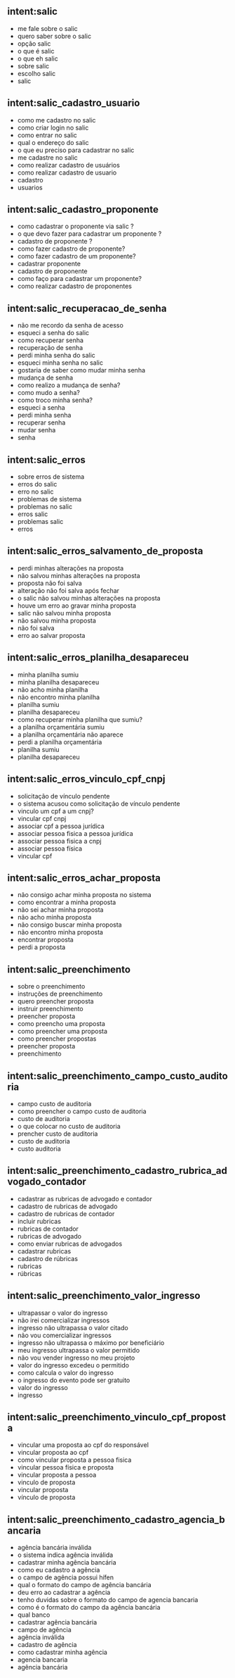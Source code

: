 <!-- Salic -->
## intent:salic
- me fale sobre o salic
- quero saber sobre o salic
- opção salic
- o que é salic
- o que eh salic
- sobre salic
- escolho salic
- salic

## intent:salic_cadastro_usuario
- como me cadastro no salic
- como criar login no salic
- como entrar no salic
- qual o endereço do salic
- o que eu preciso para cadastrar no salic
- me cadastre no salic
- como realizar cadastro de usuários
- como realizar cadastro de usuario
- cadastro 
- usuarios

## intent:salic_cadastro_proponente
- como cadastrar o proponente via salic ?
- o que devo fazer para cadastrar um proponente ?
- cadastro de proponente ?
- como fazer cadastro de proponente?
- como fazer cadastro de um proponente?
- cadastrar proponente
- cadastro de proponente
- como faço para cadastrar um proponente?
- como realizar cadastro de proponentes

## intent:salic_recuperacao_de_senha
- não me recordo da senha de acesso
- esqueci a senha do salic
- como recuperar senha
- recuperação de senha
- perdi minha senha do salic
- esqueci minha senha no salic
- gostaria de saber como mudar minha senha
- mudança de senha
- como realizo a mudança de senha?
- como mudo a senha?
- como troco minha senha?
- esqueci a senha
- perdi minha senha
- recuperar senha
- mudar senha
- senha

## intent:salic_erros
- sobre erros de sistema
- erros do salic
- erro no salic
- problemas de sistema
- problemas no salic
- erros salic
- problemas salic
- erros

## intent:salic_erros_salvamento_de_proposta
- perdi minhas alterações na proposta
- não salvou minhas alterações na proposta
- proposta não foi salva
- alteração não foi salva após fechar
- o salic não salvou minhas alterações na proposta
- houve um erro ao gravar minha proposta
- salic não salvou minha proposta
- não salvou minha proposta
- não foi salva
- erro ao salvar proposta

## intent:salic_erros_planilha_desapareceu
- minha planilha sumiu
- minha planilha desapareceu
- não acho minha planilha
- não encontro minha planilha
- planilha sumiu
- planilha desapareceu
- como recuperar minha planilha que sumiu?
- a planilha orçamentária sumiu
- a planilha orçamentária não aparece
- perdi a planilha orçamentária
- planilha sumiu
- planilha desapareceu

## intent:salic_erros_vinculo_cpf_cnpj
- solicitação de vínculo pendente
- o sistema acusou como solicitação de vínculo pendente
- vinculo um cpf a um cnpj?
- vincular cpf cnpj
- associar cpf a pessoa jurídica
- associar pessoa fisica a pessoa jurídica
- associar pessoa fisica a cnpj
- associar pessoa física
- vincular cpf

## intent:salic_erros_achar_proposta
- não consigo achar minha proposta no sistema
- como encontrar a minha proposta
- não sei achar minha proposta
- não acho minha proposta
- não consigo buscar minha proposta
- não encontro minha proposta
- encontrar proposta
- perdi a proposta

## intent:salic_preenchimento
- sobre o preenchimento
- instruções de preenchimento 
- quero preencher proposta
- instruir preenchimento
- preencher proposta
- como preencho uma proposta
- como preencher uma proposta
- como preencher propostas
- preencher proposta
- preenchimento

## intent:salic_preenchimento_campo_custo_auditoria
- campo custo de auditoria
- como preencher o campo custo de auditoria
- custo de auditoria
- o que colocar no custo de auditoria
- prencher custo de auditoria
- custo de auditoria
- custo auditoria

## intent:salic_preenchimento_cadastro_rubrica_advogado_contador
- cadastrar as rubricas de advogado e contador
- cadastro de rubricas de advogado
- cadastro de rubricas de contador
- incluir rubricas
- rubricas de contador
- rubricas de advogado
- como enviar rubricas de advogados
- cadastrar rubricas
- cadastro de rúbricas
- rubricas
- rúbricas

## intent:salic_preenchimento_valor_ingresso
- ultrapassar o valor do ingresso
- não irei comercializar ingressos
- ingresso não ultrapassa o valor citado
- não vou comercializar ingressos
- ingresso não ultrapassa o máximo por beneficiário
- meu ingresso ultrapassa o valor permitido
- não vou vender ingresso no meu projeto
- valor do ingresso excedeu o permitido
- como calcula o valor do ingresso
- o ingresso do evento pode ser gratuito
- valor do ingresso
- ingresso

## intent:salic_preenchimento_vinculo_cpf_proposta
- vincular uma proposta ao cpf do responsável
- vincular proposta ao cpf
- como vincular proposta a pessoa fisica
- vincular pessoa física e proposta
- vincular proposta a pessoa
- vinculo de proposta
- vincular proposta
- vínculo de proposta

## intent:salic_preenchimento_cadastro_agencia_bancaria
- agência bancária inválida
- o sistema indica agência inválida
- cadastrar minha agência bancária
- como eu cadastro a agência
- o campo de agência possui hífen
- qual o formato do campo de agência bancária
- deu erro ao cadastrar a agência
- tenho duvidas sobre o formato do campo de agencia bancaria
- como é o formato do campo da agência bancária
- qual banco
- cadastrar agência bancária
- campo de agência
- agência inválida
- cadastro de agência
- como cadastrar minha agência
- agencia bancaria
- agência bancária
